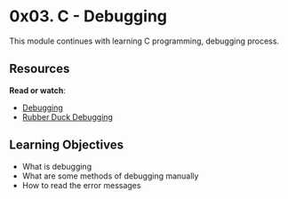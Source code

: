 # 0x03. C - Debugging

This module continues with learning C programming, debugging process.

## Resources

**Read or watch**:

- [Debugging](https://intranet.hbtn.io/rltoken/iADtJa-KkjYI56m-cQyWIw)
- [Rubber Duck Debugging](https://intranet.hbtn.io/rltoken/sS_CVV32moC3tyEImNCvig)


## Learning Objectives

- What is debugging
- What are some methods of debugging manually
- How to read the error messages

